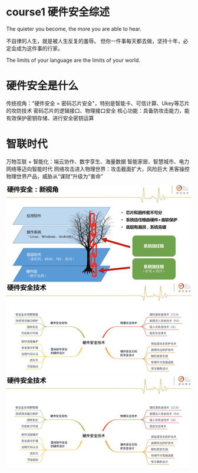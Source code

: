 # course1 硬件安全综述

The quieter you become, the more you are able to hear.

不自律的人生，就是被人生反复的羞辱。
但你一件事每天都去做，坚持十年，必定会成为这件事的行家。

The limits of your language are the limits of your world.

# 硬件安全是什么

传统视角："硬件安全 = 密码芯片安全"，特别是智能卡、可信计算、Ukey等芯片的攻防技术
    密码芯片的逻辑接口、物理接口安全
    核心功能：具备防攻击能力，能有效保护密钥存储、进行安全密钥运算

# 智联时代

万物互联 + 智能化：端云协作、数字孪生、海量数据
    智能家居、智慧城市、电力网络等迈向智能时代
网络攻击进入物理世界：攻击截面扩大，风险巨大
    黑客操控物理世界产品，威胁从“谋财”升级为“害命”

![](img/img1.jpg)
![](img/img2.jpg)
![](img/img2.jpg)